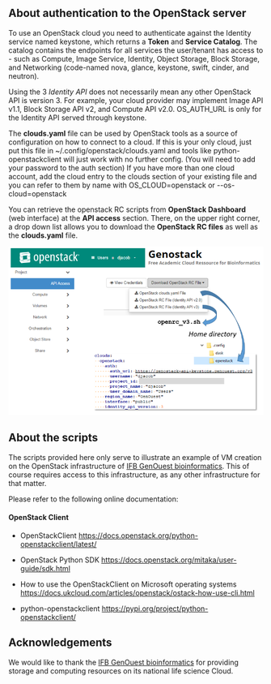 ## About authentication to the OpenStack server 

To use an OpenStack cloud you need to authenticate against the Identity
service named keystone, which returns a **Token** and **Service Catalog**.
The catalog contains the endpoints for all services the user/tenant has
access to - such as Compute, Image Service, Identity, Object Storage, Block
Storage, and Networking (code-named nova, glance, keystone, swift,
cinder, and neutron).

Using the 3 *Identity API* does not necessarily mean any other
OpenStack API is version 3. For example, your cloud provider may implement
Image API v1.1, Block Storage API v2, and Compute API v2.0. OS_AUTH_URL is
only for the Identity API served through keystone.

The **clouds.yaml** file can be used by OpenStack tools as a source
of configuration on how to connect to a cloud. If this is your only cloud,
just put this file in ~/.config/openstack/clouds.yaml and tools like
python-openstackclient will just work with no further config. (You will need
to add your password to the auth section)
If you have more than one cloud account, add the cloud entry to the clouds
section of your existing file and you can refer to them by name with
OS_CLOUD=openstack or --os-cloud=openstack

You can retrieve the openstack RC scripts from **OpenStack Dashboard** (web interface) 
at the **API access** section. There, on the upper right corner, a drop down list 
allows you to download the **OpenStack RC files** as well as the **clouds.yaml** file.

![get_auth](https://raw.githubusercontent.com/djacob65/jupyterhub-vm/master/images/openstack_authfiles.png)


## About the scripts

The scripts provided here only serve to illustrate an example of VM creation on the OpenStack infrastructure of [IFB GenOuest bioinformatics](https://www.genouest.org/2017/03/02/cluster/). This of course requires access to this infrastructure, as any other infrastructure for that matter.

Please refer to the following online documentation:

#### OpenStack Client

* OpenStackClient
  https://docs.openstack.org/python-openstackclient/latest/

* OpenStack Python SDK
  https://docs.openstack.org/mitaka/user-guide/sdk.html

* How to use the OpenStackClient on Microsoft operating systems
  https://docs.ukcloud.com/articles/openstack/ostack-how-use-cli.html

* python-openstackclient 
  https://pypi.org/project/python-openstackclient/


## Acknowledgements

We would like to thank the [IFB GenOuest bioinformatics](https://www.genouest.org/2017/03/02/cluster/) for providing storage and computing resources on its national life science Cloud.

